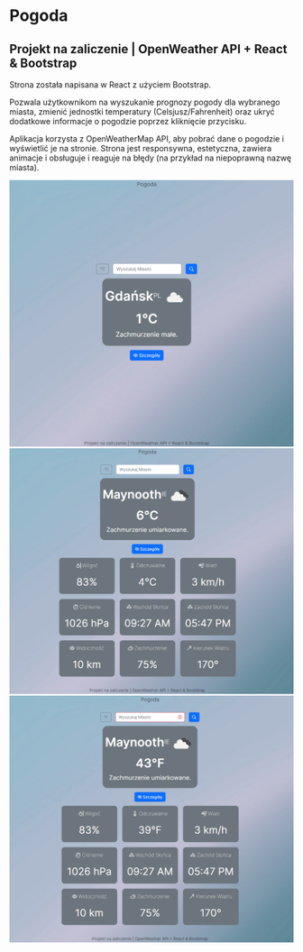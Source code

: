 # Pogoda
## Projekt na zaliczenie | OpenWeather API + React & Bootstrap

Strona została napisana w React z użyciem Bootstrap.

Pozwala użytkownikom na wyszukanie prognozy pogody dla wybranego miasta, zmienić jednostki temperatury (Celsjusz/Fahrenheit) oraz ukryć dodatkowe informacje o pogodzie poprzez kliknięcie przycisku.

Aplikacja korzysta z OpenWeatherMap API, aby pobrać dane o pogodzie i wyświetlić je na stronie. Strona jest responsywna, estetyczna, zawiera animacje i obsługuje i reaguje na błędy (na przykład na niepoprawną nazwę miasta).

![In a single picture](https://github.com/mcantop/Pogoda/blob/main/ss1.png)
![In a single picture](https://github.com/mcantop/Pogoda/blob/main/ss2.png)
![In a single picture](https://github.com/mcantop/Pogoda/blob/main/ss3.png)

